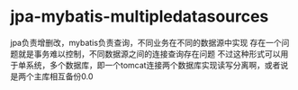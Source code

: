 # jpa-mybatis-multipledatasources
jpa负责增删改，mybatis负责查询，不同业务在不同的数据源中实现
存在一个问题就是事务难以控制，不同数据源之间的连接查询存在问题
不过这种形式可以用于单系统，多个数据库，即一个tomcat连接两个数据库实现读写分离啊，或者说是两个主库相互备份0.0
